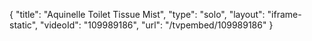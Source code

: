 {
    "title": "Aquinelle Toilet Tissue Mist",
    "type": "solo",
    "layout": "iframe-static",
    "videoId": "109989186",
    "url": "\/tvpembed\/109989186"
}
